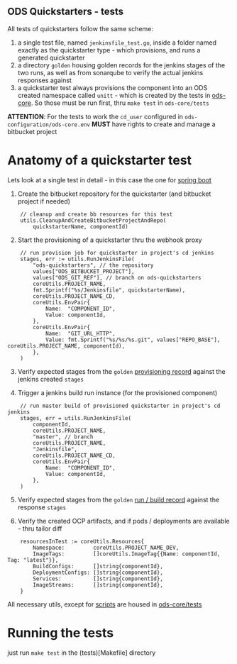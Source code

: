 ## ODS Quickstarters - tests

All tests of quickstarters follow the same scheme:

1. a single test file, named `jenkinsfile_test.go`, inside a folder named exactly as the quickstarter type - which provisions, and runs a generated quickstarter
1. a directory `golden` housing golden records for the jenkins stages of the two runs, as well as from sonarqube to verify the actual jenkins responses against
1. a quickstarter test always provisions the component into an ODS created namespace called `unitt` - which is created by the tests in [ods-core](https://github.com/opendevstack/ods-core/tree/master/tests). So those must be run first, thru `make test` in `ods-core/tests`

**ATTENTION**: For the tests to work the `cd_user` configured in `ods-configuration/ods-core.env` **MUST** have rights to create and manage a bitbucket project

# Anatomy of a quickstarter test
Lets look at a single test in detail - in this case the one for [spring boot](be-java-springboot/jenkinsfile_test.go)

1. Create the bitbucket repository for the quickstarter (and bitbucket project if needed)
```
	// cleanup and create bb resources for this test
	utils.CleanupAndCreateBitbucketProjectAndRepo(
		quickstarterName, componentId)
```

2. Start the provisioning of a quickstarter thru the webhook proxy

```
	// run provision job for quickstarter in project's cd jenkins
	stages, err := utils.RunJenkinsFile(
		"ods-quickstarters", // the repository 
		values["ODS_BITBUCKET_PROJECT"], 
		values["ODS_GIT_REF"], // branch on ods-quickstarters
		coreUtils.PROJECT_NAME,
		fmt.Sprintf("%s/Jenkinsfile", quickstarterName),
		coreUtils.PROJECT_NAME_CD,
		coreUtils.EnvPair{
			Name:  "COMPONENT_ID",
			Value: componentId,
		},
		coreUtils.EnvPair{
			Name:  "GIT_URL_HTTP",
			Value: fmt.Sprintf("%s/%s/%s.git", values["REPO_BASE"], coreUtils.PROJECT_NAME, componentId),
		},
	)
```

3. Verify expected stages from the `golden` [provisioning record](be-java-springboot/golden/jenkins-provision-stages.json) against the jenkins created `stages`

4. Trigger a jenkins build run instance (for the provisioned component)

```
	// run master build of provisioned quickstarter in project's cd jenkins
	stages, err = utils.RunJenkinsFile(
		componentId,
		coreUtils.PROJECT_NAME,
		"master", // branch
		coreUtils.PROJECT_NAME,
		"Jenkinsfile",
		coreUtils.PROJECT_NAME_CD,
		coreUtils.EnvPair{
			Name:  "COMPONENT_ID",
			Value: componentId,
		},
	)
```

5. Verify expected stages from the `golden` [run / build record](be-java-springboot/golden/jenkins-build-stages.json) against the response `stages`

5. Verify the created OCP artifacts, and if pods / deployments are available - thru tailor diff

```
	resourcesInTest := coreUtils.Resources{
		Namespace:         coreUtils.PROJECT_NAME_DEV,
		ImageTags:         []coreUtils.ImageTag{{Name: componentId, Tag: "latest"}},
		BuildConfigs:      []string{componentId},
		DeploymentConfigs: []string{componentId},
		Services:          []string{componentId},
		ImageStreams:      []string{componentId},
	}
```

All necessary utils, except for [scripts](scripts) are housed in [ods-core/tests](https://github.com/opendevstack/ods-core/tree/master/tests/utils)

# Running the tests
just run `make test` in the (tests)[Makefile] directory
